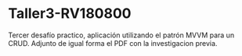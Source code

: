 # Taller3-RV180800
Tercer desafío practico, aplicación utilizando el patrón MVVM para un CRUD.
Adjunto de igual forma el PDF con la investigacion previa.
